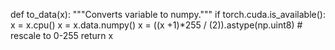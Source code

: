 

<!--
 * @version:
 * @Author:  StevenJokess https://github.com/StevenJokess
 * @Date: 2020-12-08 18:11:17
 * @LastEditors:  StevenJokess https://github.com/StevenJokess
 * @LastEditTime: 2020-12-08 18:11:31
 * @Description:
 * @TODO::
 * @Reference:https://github.com/udacity/deep-learning-v2-pytorch/blob/master/cycle-gan/helpers.py
-->
def to_data(x):
    """Converts variable to numpy."""
    if torch.cuda.is_available():
        x = x.cpu()
    x = x.data.numpy()
    x = ((x +1)*255 / (2)).astype(np.uint8) # rescale to 0-255
    return x
